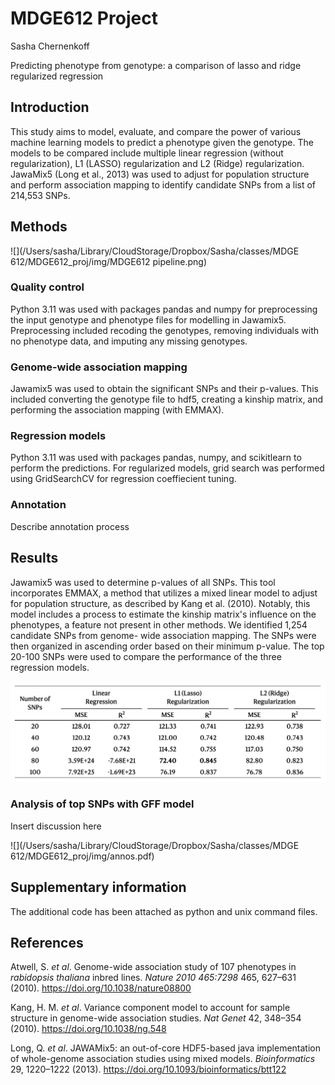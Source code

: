 # MDGE612 Project
Sasha Chernenkoff

Predicting phenotype from genotype: a comparison of lasso and ridge regularized regression

## Introduction
This study aims to model, evaluate, and compare the power of various machine
learning models to predict a phenotype given the genotype. The models to be
compared include multiple linear regression (without regularization), L1 (LASSO) regularization
and L2 (Ridge) regularization. JawaMix5 (Long et al., 2013) was used to adjust for population
structure and perform association mapping to identify candidate SNPs from a list of
214,553 SNPs.


## Methods

![](/Users/sasha/Library/CloudStorage/Dropbox/Sasha/classes/MDGE 612/MDGE612_proj/img/MDGE612 pipeline.png)

### Quality control
Python 3.11 was used with packages pandas and numpy for preprocessing the input genotype 
and phenotype files for modelling in Jawamix5. Preprocessing included recoding the genotypes, 
removing individuals with no phenotype data, and imputing any missing genotypes.


### Genome-wide association mapping
Jawamix5 was used to obtain the significant SNPs and their p-values. This included converting 
the genotype file to hdf5, creating a kinship matrix, and performing the association mapping
(with EMMAX).


### Regression models
Python 3.11 was used with packages pandas, numpy, and scikitlearn to perform the predictions. For 
regularized models, grid search was performed using GridSearchCV for regression coeffiecient 
tuning. 


### Annotation
Describe annotation process


## Results
Jawamix5 was used to determine p-values of all SNPs. This tool incorporates EMMAX, a method that 
utilizes a mixed linear model to adjust for population structure, as described by Kang et al. 
(2010). Notably, this model includes a process to estimate the kinship matrix's influence on the 
phenotypes, a feature not present in other methods. We identified 1,254 candidate SNPs from genome-
wide association mapping. The SNPs were then organized in ascending order based on their minimum 
p-value. The top 20-100 SNPs were used to compare the performance of the three regression models.

![](https://github.com/sashachernenkoff/MDGE612project/blob/main/img/model_eval.png?raw=true)


### Analysis of top SNPs with GFF model
Insert discussion here

![](/Users/sasha/Library/CloudStorage/Dropbox/Sasha/classes/MDGE 612/MDGE612_proj/img/annos.pdf)


## Supplementary information
The additional code has been attached as python and unix command files.


## References
Atwell, S. *et al*. Genome-wide association study of 107 phenotypes in *rabidopsis thaliana* 
inbred lines. *Nature 2010 465:7298* 465, 627–631 (2010). https://doi.org/10.1038/nature08800

Kang, H. M. *et al*. Variance component model to account for sample structure in genome-wide 
association studies. *Nat Genet* 42, 348–354 (2010). https://doi.org/10.1038/ng.548

Long, Q. *et al*. JAWAMix5: an out-of-core HDF5-based java implementation of whole-genome 
association studies using mixed models. *Bioinformatics* 29, 1220–1222 (2013). 
https://doi.org/10.1093/bioinformatics/btt122